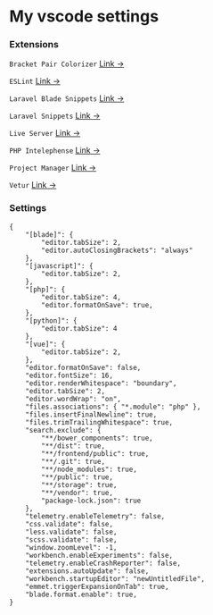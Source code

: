 # My vscode settings


### Extensions

`Bracket Pair Colorizer` [Link &rarr;](https://marketplace.visualstudio.com/items?itemName=CoenraadS.bracket-pair-colorizer)

`ESLint` [Link &rarr;](https://marketplace.visualstudio.com/items?itemName=dbaeumer.vscode-eslint)

`Laravel Blade Snippets` [Link &rarr;](https://marketplace.visualstudio.com/items?itemName=onecentlin.laravel-blade)

`Laravel Snippets` [Link &rarr;](https://marketplace.visualstudio.com/items?itemName=onecentlin.laravel5-snippets)

`Live Server` [Link &rarr;](https://marketplace.visualstudio.com/items?itemName=ritwickdey.LiveServer)

`PHP Intelephense` [Link &rarr;](https://marketplace.visualstudio.com/items?itemName=bmewburn.vscode-intelephense-client)

`Project Manager` [Link &rarr;](https://marketplace.visualstudio.com/items?itemName=alefragnani.project-manager)

`Vetur` [Link &rarr;](https://marketplace.visualstudio.com/items?itemName=octref.vetur)

### Settings

```
{
    "[blade]": {
        "editor.tabSize": 2,
        "editor.autoClosingBrackets": "always"
    },
    "[javascript]": {
        "editor.tabSize": 2,
    },
    "[php]": {
        "editor.tabSize": 4,
        "editor.formatOnSave": true,
    },
    "[python]": {
        "editor.tabSize": 4
    },
    "[vue]": {
        "editor.tabSize": 2,
    },
    "editor.formatOnSave": false,
    "editor.fontSize": 16,
    "editor.renderWhitespace": "boundary",
    "editor.tabSize": 2,
    "editor.wordWrap": "on",
    "files.associations": { "*.module": "php" },
    "files.insertFinalNewline": true,
    "files.trimTrailingWhitespace": true,
    "search.exclude": {
        "**/bower_components": true,
        "**/dist": true,
        "**/frontend/public": true,
        "**/.git": true,
        "**/node_modules": true,
        "**/public": true,
        "**/storage": true,
        "**/vendor": true,
        "package-lock.json": true
    },
    "telemetry.enableTelemetry": false,
    "css.validate": false,
    "less.validate": false,
    "scss.validate": false,
    "window.zoomLevel": -1,
    "workbench.enableExperiments": false,
    "telemetry.enableCrashReporter": false,
    "extensions.autoUpdate": false,
    "workbench.startupEditor": "newUntitledFile",
    "emmet.triggerExpansionOnTab": true,
    "blade.format.enable": true,
}

```
